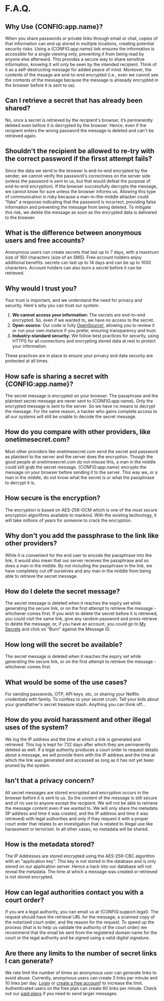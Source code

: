 # F.A.Q.

## Why Use {CONFIG:app.name}?
When you share passwords or private links through email or chat, copies of that information can end up stored in multiple locations, creating potential security risks. Using a {CONFIG:app.name} link ensures the information is accessible for a single viewing only, preventing it from being read by anyone else afterward. This provides a secure way to share sensitive information, knowing it will only be seen by the intended recipient. Think of it as a self-destructing message for added peace of mind. Moreover, the contents of the mssage are end-to-end encrypted (i.e., even we cannot see the contents of the message because the message is alreeady encrypted in the browser before it is sent to us).

## Can I retrieve a secret that has already been shared?
No, once a secret is retrieved by the recipient's browser, it’s permanently deleted even before it is decrypted by the browser. Hence, even if the recipient enters the wrong password the message is deleted and can't be retrieved again.

## Shouldn't the recipient be allowed to re-try with the correct password if the firsst attempt fails?
Since the data we send to the browser is end-to-end encrypted by the sender, we cannot verify the password's correctness on the server side (unless the password is sent to us, but that would defeat the purpose of end-to-end encryption). If the browser successfully decrypts the message, we cannot know for sure unless the browser informs us. Allowing this type of communication is risky because a man-in-the-middle attacker could "fake" a response indicating that the password is incorrect, providing false information and preventing the message from being deleted. To mitigate this risk, we delete the message as soon as the encrypted data is delivered to the browser.

## What is the difference between anonymous users and free accounts?
Anonymous users can create secrets that last up to 7 days, with a maximum size of 160 characters (size of an SMS). Free account holders enjoy additional benefits: secrets can last up to 14 days and can be up to 1000 characters. Account holders can also burn a secret before it can be retrieved.

## Why would I trust you?
Your trust is important, and we understand the need for privacy and security. Here's why you can trust our system:

1. **We cannot access your information:** The secrets are end-to-end encrypted. So, even if we wanted to, we have no access to the secret.
1. **Open-source:** Our code is fully <a href="https://github.com/pioneer-dynamics/One-Time-Share" target="_blank">OpenSource!</a>, allowing you to review it or run your own instance if you prefer, ensuring transparency and trust.
1. **Industry-standard security:** We follow best practices for security, using HTTPS for all connections and encrypting stored data at rest to protect your information.

These practices are in place to ensure your privacy and data security are protected at all times.

## How safe is sharing a secret with {CONFIG:app.name}?
The secret message is encrypted on your browser. The passphrase and the plaintext secret message are never sent to {CONFIG:app.name}. Only the encrypted message is sent to the server. So we have no means to decrypt the message. For the same reason, a hacker who gains complete access to all our systems will still be unable to decode the secret message.

## How do you compare with other providers, like onetimesecret.com?
Most other providers like onetimesecret.com send the secret and password as plaintext to the server and the server does the encryption. Though the good people at onetimesecret.com do not misuse this, a man in the middle could still grab the secret message. {CONFIG:app.name} encrypts the message on your browser before sending it to the server. This way we, or a man in the middle, do not know what the secret is or what the passphrase to decrypt it is.

## How secure is the encryption?
The encryption is based on AES-256-GCM which is one of the most secure encryption algorithms available to mankind. With the existing technology, it will take millions of years for someone to crack the encryption.

## Why don't you add the passphrase to the link like other providers?
While it is convenient for the end user to encode the passphrase into the link, it would also mean that our server receives the passphrase and so does a man in the middle. By not including the passphrase in the link, we have completely cut off ourselves and any man in the middle from being able to retrieve the secret message.

## How do I delete the secret message?
The secret message is deleted when it reaches the expiry set while generating the secure link, or on the first attempt to retrieve the message - whichever comes first. If you wish to delete the secret before it is retrieved, you could visit the same link, give any random password and press retrieve to delete the message, or, if you have an account, you could go to [My Secrets]({ROUTE:secrets.index}) and click on "Burn" against the Message ID.

## How long will the secret be available?
The secret message is deleted when it reaches the expiry set while generating the secure link, or on the first attempt to retrieve the message - whichever comes first.

## What would be some of the use cases?
For sending passwords, OTP, API keys, etc, or sharing your Netflix credentials with famliy.
To confess to your secret crush.
Tell your kids about your grandfather's secret treasure stash.
Anything you can think off...

## How do you avoid harassment and other illegal uses of the system?
We log the IP address and the time at which a link is generated and retrieved. This log is kept for 732 days after which they are permanently deleted as well. If a legal authority produces a court order to request details about a message, we will provide them with the IP address and the time at which the link was generated and accessed as long as it has not yet been pruned by the system.

## Isn't that a privacy concern?
All secret messages are stored encrypted and encryption occurs in the browser before it is sent to us. So the content of the message is still secure and of no use to anyone except the recipient. We will not be able to retrieve the message content even if we wanted to. We will only share the metadata (IP address and time it was created, and the IP address and time it was retrieved) with legal authorities and only if they request it with a proper court order that relates to an investigation that is related to illegal use like harassment or terrorism. In all other cases, no metadata will be shared.

## How is the metadata stored?
The IP Addresses are stored encrypted using the AES-256-CBC algorithm with an "application key". This key is not stored in the database and is only stored on our application server. Hence a hack into our database will not reveal the metadata. The time at which a message was created or retrieved is not stored encrypted.

## How can legal authorities contact you with a court order?
If you are a legal authority, you can email us at {CONFIG:support.legal}. The request should have the retrieval URL for the message, a scanned copy of the notarized court order, and the reason for the request. To speed up the process (that is to help us validate the authority of the court order) we recommend that the email be sent from the registered domain name for the court or the legal authority and be signed using a valid digital signature.

## Are there any limits to the number of secret links I can generate?
We rate limit the number of times an anonymous user can generate links to avoid abuse. Currently, anonymous users can create 3 links per minute and 10 links per day. [Login]({ROUTE:login}) or [create a free account]({ROUTE:register})! to increase the limit. Authenticated users on the free plan can create 60 links per minute. Check out our [paid plans]({ROUTE:plans.index}) if you need to send larger messages.